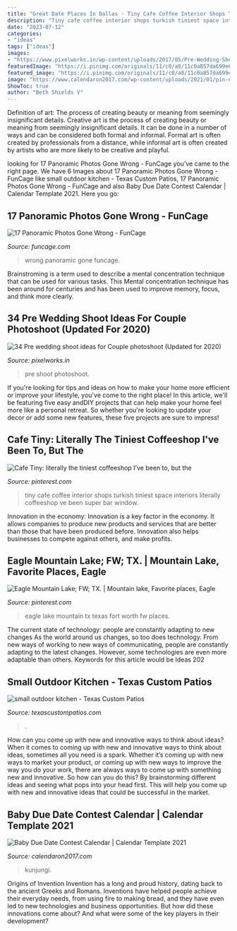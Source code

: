 ```yaml
---
title: "Great Date Places In Dallas - Tiny Cafe Coffee Interior Shops Turkish Tiniest Space Interiors Literally Coffeeshop Ve Been Super Bar Window"
description: "Tiny cafe coffee interior shops turkish tiniest space interiors literally coffeeshop ve been super bar window"
date: "2023-07-12"
categories:
- "ideas"
tags: ["ideas"]
images:
- "https://www.pixelworks.in/wp-content/uploads/2017/05/Pre-Wedding-Shoot-5.jpg"
featuredImage: "https://i.pinimg.com/originals/11/c0/a8/11c0a857da699e6729e05eb7a2d21f2e.jpg"
featured_image: "https://i.pinimg.com/originals/11/c0/a8/11c0a857da699e6729e05eb7a2d21f2e.jpg"
image: "https://www.calendaron2017.com/wp-content/uploads/2021/01/pin-on-pregnancy-announcement-pregnancy-reveal-due-scaled.jpg"
ShowToc: true
author: "Beth Shields V"
---
```



Definition of art: The process of creating beauty or meaning from seemingly insignificant details.
Creative art is the process of creating beauty or meaning from seemingly insignificant details. It can be done in a number of ways and can be considered both formal and informal. Formal art is often created by professionals from a distance, while informal art is often created by artists who are more likely to be creative and playful.

	

		
looking for 17 Panoramic Photos Gone Wrong - FunCage you've came to the right page. We have 6 Images about 17 Panoramic Photos Gone Wrong - FunCage like small outdoor kitchen - Texas Custom Patios, 17 Panoramic Photos Gone Wrong - FunCage and also Baby Due Date Contest Calendar | Calendar Template 2021. Here you go:
		
    
## 17 Panoramic Photos Gone Wrong - FunCage

<img loading=lazy src="https://www.funcage.com/blog/wp-content/uploads/2014/05/17-Panoramic-Photos-Gone-Wrong-004.jpg" onerror="this.onerror=null;this.src='https://tse4.mm.bing.net/th?id=OIP.GpclLCw7jVOKFSUAuLgeuQHaFj&amp;pid=15.1';" alt="17 Panoramic Photos Gone Wrong - FunCage">

_Source: funcage.com_

>wrong panoramic gone funcage. 

	

Brainstroming is a term used to describe a mental concentration technique that can be used for various tasks. This Mental concentration technique has been around for centuries and has been used to improve memory, focus, and think more clearly.

    
## 34 Pre Wedding Shoot Ideas For Couple Photoshoot (Updated For 2020)

<img loading=lazy src="https://www.pixelworks.in/wp-content/uploads/2017/05/Pre-Wedding-Shoot-5.jpg" onerror="this.onerror=null;this.src='https://tse2.mm.bing.net/th?id=OIP.FpsODCwojzrvHQBghVzpTQHaLH&amp;pid=15.1';" alt="34 Pre wedding shoot ideas for Couple photoshoot (Updated for 2020)">

_Source: pixelworks.in_

>pre shoot photoshoot. 

	

If you're looking for tips and ideas on how to make your home more efficient or improve your lifestyle, you've come to the right place! In this article, we'll be featuring five easy andDIY projects that can help make your home feel more like a personal retreat. So whether you're looking to update your decor or add some new features, these five projects are sure to impress!

    
## Cafe Tiny: Literally The Tiniest Coffeeshop I&#039;ve Been To, But The

<img loading=lazy src="https://i.pinimg.com/originals/86/45/75/86457566783bacacccfc580cd8453b94.png" onerror="this.onerror=null;this.src='https://tse4.mm.bing.net/th?id=OIP.4cWwL1elxWYtn6LfhsXzTgHaJ4&amp;pid=15.1';" alt="Cafe Tiny: literally the tiniest coffeeshop I&#039;ve been to, but the">

_Source: pinterest.com_

>tiny cafe coffee interior shops turkish tiniest space interiors literally coffeeshop ve been super bar window. 

	

Innovation in the economy:
Innovation is a key factor in the economy. It allows companies to produce new products and services that are better than those that have been produced before. Innovation also helps businesses to compete against others, and make profits.

    
## Eagle Mountain Lake; FW; TX. | Mountain Lake, Favorite Places, Eagle

<img loading=lazy src="https://i.pinimg.com/originals/11/c0/a8/11c0a857da699e6729e05eb7a2d21f2e.jpg" onerror="this.onerror=null;this.src='https://tse3.mm.bing.net/th?id=OIP.Vf8bnhybHVrR9c-6JXYkbgHaE8&amp;pid=15.1';" alt="Eagle Mountain Lake; FW; TX. | Mountain lake, Favorite places, Eagle">

_Source: pinterest.com_

>eagle lake mountain tx texas fort worth fw places. 

	

The current state of technology: people are constantly adapting to new changes
As the world around us changes, so too does technology. From new ways of working to new ways of communicating, people are constantly adapting to the latest changes. However, some technologies are even more adaptable than others. Keywords for this article would be Ideas 202
    
## Small Outdoor Kitchen - Texas Custom Patios

<img loading=lazy src="https://texascustompatios.com/wp-content/uploads/2016/11/8-10-kitchen--1200x797.png" onerror="this.onerror=null;this.src='https://tse4.mm.bing.net/th?id=OIP.DMzdA1R47oFotG_UX8f4pAHaE6&amp;pid=15.1';" alt="small outdoor kitchen - Texas Custom Patios">

_Source: texascustompatios.com_

>. 

	

How can you come up with new and innovative ways to think about ideas?
When it comes to coming up with new and innovative ways to think about ideas, sometimes all you need is a spark. Whether it’s coming up with new ways to market your product, or coming up with new ways to improve the way you do your work, there are always ways to come up with something new and innovative. So how can you do this? By brainstorming different ideas and seeing what pops into your head first. This will help you come up with new and innovative ideas that could be successful in the market.

    
## Baby Due Date Contest Calendar | Calendar Template 2021

<img loading=lazy src="https://www.calendaron2017.com/wp-content/uploads/2021/01/pin-on-pregnancy-announcement-pregnancy-reveal-due-scaled.jpg" onerror="this.onerror=null;this.src='https://tse1.mm.bing.net/th?id=OIP.CaUjSSUP1eRcnsE7fJbZOgHaKD&amp;pid=15.1';" alt="Baby Due Date Contest Calendar | Calendar Template 2021">

_Source: calendaron2017.com_

>kunjungi. 

	

Origins of Invention
Invention has a long and proud history, dating back to the ancient Greeks and Romans. Inventions have helped people achieve their everyday needs, from using fire to making bread, and they have even led to new technologies and business opportunities. But how did these innovations come about? And what were some of the key players in their development?

